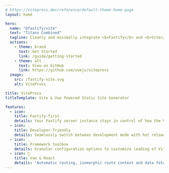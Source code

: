 ```yaml
---
# https://vitepress.dev/reference/default-theme-home-page
layout: home

hero:
  name: "@fastify/vite"
  text: "Titans Combined"
  tagline: Cleanly and minimally integrate <b>Fastify</b> and <b>Vite</b> to create a <b>blazing fast™</b> and <b>low overhead</b> setup for <b>full stack monoliths</b>.
  actions:
    - theme: brand
      text: Get Started
      link: /guide/getting-started
    - theme: alt
      text: View on GitHub
      link: https://github.com/vuejs/vitepress
  image:
    src: /fastify-vite.svg
    alt: VitePress

title: VitePress
titleTemplate: Vite & Vue Powered Static Site Generator

features:
  - icon: .
    title: Fastify-first
    details: Your Fastify server instance stays in control of how the Vite frontend is attached.
  - icon: .
    title: Developer-friendly
    details: Seamlessly switch between development mode with hot reload and production mode shipping your static bundle.
  - icon: .
    title: Framework toolbox
    details: Granular configuration options to customize loading of Vite modules allow you to build your own framework.
  - icon: 🚀
    title: Vue & React
    details: "Automatic routing, isomorphic route context and data fetching, route layouts and more."
---
```


<style>
:root {
  --vp-home-hero-name-color: transparent;
  --vp-home-hero-name-background: -webkit-linear-gradient(120deg, #bd34fe 30%, #41d1ff);

  --vp-home-hero-image-background-image: linear-gradient(-45deg, #000 100%, #000 100%);
  --vp-home-hero-image-filter: blur(44px);
}

@media (min-width: 640px) {
  :root {
    --vp-home-hero-image-filter: blur(56px);
  }
}

@media (min-width: 960px) {
  :root {
    --vp-home-hero-image-filter: blur(68px);
  }
}
</style>
